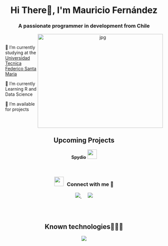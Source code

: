<h1 align="center">Hi There👋, I'm Mauricio Fernández</h1>
<h3 align="center">A passionate programmer in development from Chile</h3>
<a target="_blank" align="center">
  <img align="right" top="500" height="300" width="400" alt="jpg" src="https://i.imgur.com/nudyS9F.jpg">
</a>
  <br/><br/>
    🔭 I’m currently studying at the <a href="https://usm.cl/" target="_blank">Universidad Tecnica Federico Santa Maria</a></p>
    🌱 I’m currently Learning R and Data Science</p>
    🤝 I’m available for projects</p>
<br/><br/>
<h2 align="center">Upcoming Projects</h2>
<p align="center">
  <strong>Spydio</strong> <img src="https://img.icons8.com/emoji/48/000000/video-game-console.png" width="30" height="30">
</p>
<br/>
<h3 align="center"> 
  <img src="https://media.giphy.com/media/iY8CRBdQXODJSCERIr/giphy.gif" width="30" height="30" style="margin-right: 10px;">Connect with me 🤝 
</h3>
<p align="center">
  <a style="margin: 10px;" target="_blank" href="https://github.com/mauuroo">
    <img src="https://img.icons8.com/doodle/40/000000/github--v1.png">
  </a>
  <a style="margin: 10px;" target="_blank" href="https://www.instagram.com/fmaa.uro/">
    <img src="https://img.icons8.com/doodle/40/000000/instagram-new--v2.png">
  </a>
</p>
<br/><br/>
<h2 align="center">Known technologies👨🏻‍💻</h2>
<!--tech stack icons-->
<p align="center">
  <a href="https://skillicons.dev">
    <img src="https://skillicons.dev/icons?i=cpp,py,r,linux,latex,git,github,vscode&perline=12" />
  </a>
</p>
